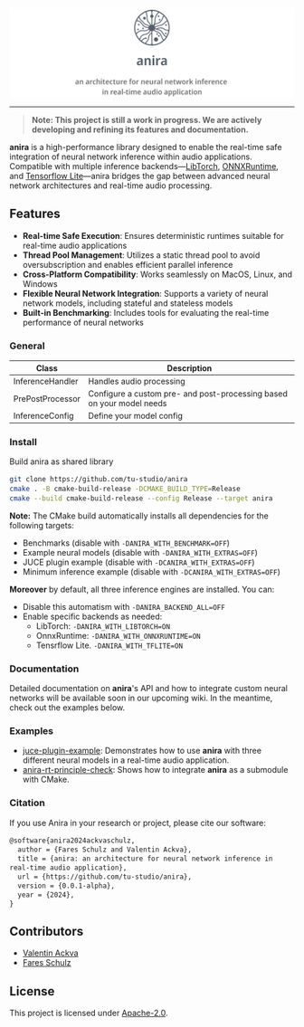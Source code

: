 ![anira Logo](/docs/img/anira-logo.png)

--------------------------------------------------------------------------------

> **Note: This project is still a work in progress. We are actively developing and refining its features and documentation.**

**anira** is a high-performance library designed to enable the real-time safe integration of neural network inference within audio applications. Compatible with multiple inference backends—[LibTorch](https://github.com/pytorch/pytorch/), [ONNXRuntime](https://github.com/microsoft/onnxruntime/), and [Tensorflow Lite](https://github.com/tensorflow/tensorflow/)—anira bridges the gap between advanced neural network architectures and real-time audio processing.


## Features

- **Real-time Safe Execution**: Ensures deterministic runtimes suitable for real-time audio applications
- **Thread Pool Management**: Utilizes a static thread pool to avoid oversubscription and enables efficient parallel inference
- **Cross-Platform Compatibility**: Works seamlessly on MacOS, Linux, and Windows
- **Flexible Neural Network Integration**: Supports a variety of neural network models, including stateful and stateless models
- **Built-in Benchmarking**: Includes tools for evaluating the real-time performance of neural networks

### General

| Class                    | Description                                                           |
|--------------------------|-----------------------------------------------------------------------|
| InferenceHandler         | Handles audio processing                                              |
| PrePostProcessor         | Configure a custom pre- and post-processing based on your model needs |
| InferenceConfig          | Define your model config                                              |

### Install
Build anira as shared library
```bash
git clone https://github.com/tu-studio/anira
cmake . -B cmake-build-release -DCMAKE_BUILD_TYPE=Release
cmake --build cmake-build-release --config Release --target anira
```
**Note:** The CMake build automatically installs all dependencies for the following targets:
 - Benchmarks (disable with ```-DANIRA_WITH_BENCHMARK=OFF```)
 - Example neural models (disable with ```-DANIRA_WITH_EXTRAS=OFF```)
 - JUCE plugin example (disable with ```-DCANIRA_WITH_EXTRAS=OFF```)
 - Minimum inference example (disable with ```-DCANIRA_WITH_EXTRAS=OFF```)

**Moreover** by default, all three inference engines are installed. You can:
- Disable this automatism with ```-DANIRA_BACKEND_ALL=OFF```
- Enable specific backends as needed:
  - LibTorch: ```-DANIRA_WITH_LIBTORCH=ON```
  - OnnxRuntime: ```-DANIRA_WITH_ONNXRUNTIME=ON```
  - Tensrflow Lite. ```-DANIRA_WITH_TFLITE=ON```

### Documentation
Detailed documentation on **anira**'s API and how to integrate custom neural networks will be available soon in our upcoming wiki. In the meantime, check out the examples below.

### Examples
- [juce-plugin-example](https://github.com/tu-studio/anira/tree/main/examples/juce-audio-plugin): Demonstrates how to use **anira** with three different neural models in a real-time audio application.
- [anira-rt-principle-check](https://github.com/tu-studio/anira-rt-principle-check): Shows how to integrate **anira** as a submodule with CMake.
  
### Citation
If you use Anira in your research or project, please cite our software: 
```
@software{anira2024ackvaschulz,
  author = {Fares Schulz and Valentin Ackva},
  title = {anira: an architecture for neural network inference in real-time audio application},
  url = {https://github.com/tu-studio/anira},
  version = {0.0.1-alpha},
  year = {2024},
}
```

## Contributors
- [Valentin Ackva](https://github.com/vackva)
- [Fares Schulz](https://github.com/faressc)

## License
This project is licensed under [Apache-2.0](LICENSE).
